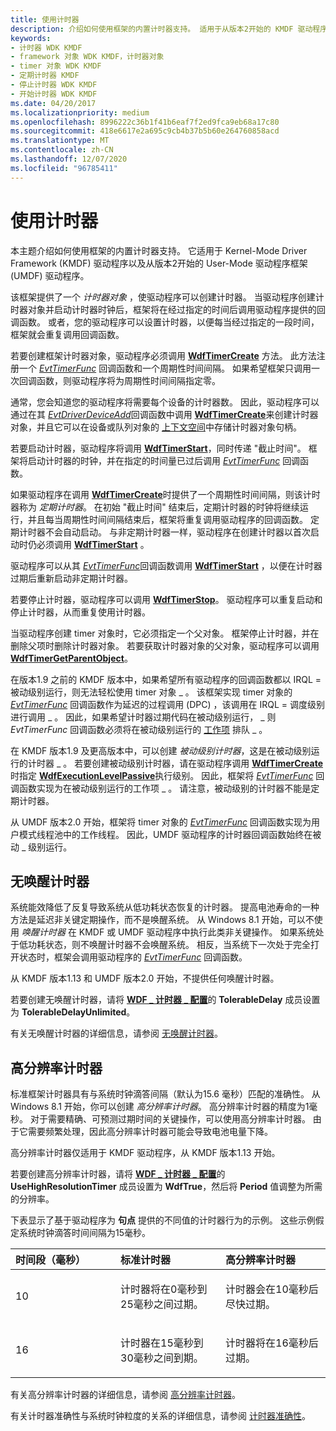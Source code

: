 ```yaml
---
title: 使用计时器
description: 介绍如何使用框架的内置计时器支持。 适用于从版本2开始的 KMDF 驱动程序和 UMDF 驱动程序。
keywords:
- 计时器 WDK KMDF
- framework 对象 WDK KMDF，计时器对象
- timer 对象 WDK KMDF
- 定期计时器 KMDF
- 停止计时器 WDK KMDF
- 开始计时器 WDK KMDF
ms.date: 04/20/2017
ms.localizationpriority: medium
ms.openlocfilehash: 8996222c36b1f41b6eaf7f2ed9fca9eb68a17c80
ms.sourcegitcommit: 418e6617e2a695c9cb4b37b5b60e264760858acd
ms.translationtype: MT
ms.contentlocale: zh-CN
ms.lasthandoff: 12/07/2020
ms.locfileid: "96785411"
---
```

# <a name="using-timers"></a>使用计时器


本主题介绍如何使用框架的内置计时器支持。 它适用于 Kernel-Mode Driver Framework (KMDF) 驱动程序以及从版本2开始的 User-Mode 驱动程序框架 (UMDF) 驱动程序。

该框架提供了一个 *计时器对象* ，使驱动程序可以创建计时器。 当驱动程序创建计时器对象并启动计时器时钟后，框架将在经过指定的时间后调用驱动程序提供的回调函数。 或者，您的驱动程序可以设置计时器，以便每当经过指定的一段时间，框架就会重复调用回调函数。

若要创建框架计时器对象，驱动程序必须调用 [**WdfTimerCreate**](/windows-hardware/drivers/ddi/wdftimer/nf-wdftimer-wdftimercreate) 方法。 此方法注册一个 [*EvtTimerFunc*](/windows-hardware/drivers/ddi/wdftimer/nc-wdftimer-evt_wdf_timer) 回调函数和一个周期性时间间隔。 如果希望框架只调用一次回调函数，则驱动程序将为周期性时间间隔指定零。

通常，您会知道您的驱动程序将需要每个设备的计时器数。 因此，驱动程序可以通过在其 [*EvtDriverDeviceAdd*](/windows-hardware/drivers/ddi/wdfdriver/nc-wdfdriver-evt_wdf_driver_device_add)回调函数中调用 [**WdfTimerCreate**](/windows-hardware/drivers/ddi/wdftimer/nf-wdftimer-wdftimercreate)来创建计时器对象，并且它可以在设备或队列对象的 [上下文空间](framework-object-context-space.md)中存储计时器对象句柄。

若要启动计时器，驱动程序将调用 [**WdfTimerStart**](/windows-hardware/drivers/ddi/wdftimer/nf-wdftimer-wdftimerstart)，同时传递 "截止时间"。 框架将启动计时器的时钟，并在指定的时间量已过后调用 [*EvtTimerFunc*](/windows-hardware/drivers/ddi/wdftimer/nc-wdftimer-evt_wdf_timer) 回调函数。

如果驱动程序在调用 [**WdfTimerCreate**](/windows-hardware/drivers/ddi/wdftimer/nf-wdftimer-wdftimercreate)时提供了一个周期性时间间隔，则该计时器称为 *定期计时器*。 在初始 "截止时间" 结束后，定期计时器的时钟将继续运行，并且每当周期性时间间隔结束后，框架将重复调用驱动程序的回调函数。 定期计时器不会自动启动。 与非定期计时器一样，驱动程序在创建计时器以首次启动时仍必须调用 [**WdfTimerStart**](/windows-hardware/drivers/ddi/wdftimer/nf-wdftimer-wdftimerstart) 。

驱动程序可以从其 [*EvtTimerFunc*](/windows-hardware/drivers/ddi/wdftimer/nc-wdftimer-evt_wdf_timer)回调函数调用 [**WdfTimerStart**](/windows-hardware/drivers/ddi/wdftimer/nf-wdftimer-wdftimerstart) ，以便在计时器过期后重新启动非定期计时器。

若要停止计时器，驱动程序可以调用 [**WdfTimerStop**](/windows-hardware/drivers/ddi/wdftimer/nf-wdftimer-wdftimerstop)。 驱动程序可以重复启动和停止计时器，从而重复使用计时器。

当驱动程序创建 timer 对象时，它必须指定一个父对象。 框架停止计时器，并在删除父项时删除计时器对象。 若要获取计时器对象的父对象，驱动程序可以调用 [**WdfTimerGetParentObject**](/windows-hardware/drivers/ddi/wdftimer/nf-wdftimer-wdftimergetparentobject)。

在版本1.9 之前的 KMDF 版本中，如果希望所有驱动程序的回调函数都以 IRQL = 被动级别运行，则无法轻松使用 timer 对象 \_ 。 该框架实现 timer 对象的 [*EvtTimerFunc*](/windows-hardware/drivers/ddi/wdftimer/nc-wdftimer-evt_wdf_timer) 回调函数作为延迟的过程调用 (DPC) ，该调用在 IRQL = 调度级别进行调用 \_ 。 因此，如果希望计时器过期代码在被动级别运行， \_ 则 *EvtTimerFunc* 回调函数必须将在被动级别运行的 [工作项](using-framework-work-items.md) 排队 \_ 。

在 KMDF 版本1.9 及更高版本中，可以创建 *被动级别计时器*，这是在被动级别运行的计时器 \_ 。 若要创建被动级别计时器，请在驱动程序调用 [**WdfTimerCreate**](/windows-hardware/drivers/ddi/wdftimer/nf-wdftimer-wdftimercreate)时指定 [**WdfExecutionLevelPassive**](/windows-hardware/drivers/ddi/wdfobject/ne-wdfobject-_wdf_execution_level)执行级别。 因此，框架将 [*EvtTimerFunc*](/windows-hardware/drivers/ddi/wdftimer/nc-wdftimer-evt_wdf_timer) 回调函数实现为在被动级别运行的工作项 \_ 。 请注意，被动级别的计时器不能是定期计时器。

从 UMDF 版本2.0 开始，框架将 timer 对象的 [*EvtTimerFunc*](/windows-hardware/drivers/ddi/wdftimer/nc-wdftimer-evt_wdf_timer) 回调函数实现为用户模式线程池中的工作线程。 因此，UMDF 驱动程序的计时器回调函数始终在被动 \_ 级别运行。

## <a name="no-wake-timers"></a>无唤醒计时器


系统能效降低了反复导致系统从低功耗状态恢复的计时器。 提高电池寿命的一种方法是延迟非关键定期操作，而不是唤醒系统。 从 Windows 8.1 开始，可以不使用 *唤醒计时器* 在 KMDF 或 UMDF 驱动程序中执行此类非关键操作。 如果系统处于低功耗状态，则不唤醒计时器不会唤醒系统。 相反，当系统下一次处于完全打开状态时，框架会调用驱动程序的 [*EvtTimerFunc*](/windows-hardware/drivers/ddi/wdftimer/nc-wdftimer-evt_wdf_timer) 回调函数。

从 KMDF 版本1.13 和 UMDF 版本2.0 开始，不提供任何唤醒计时器。

若要创建无唤醒计时器，请将 [**WDF \_ 计时器 \_ 配置**](/windows-hardware/drivers/ddi/wdftimer/ns-wdftimer-_wdf_timer_config)的 **TolerableDelay** 成员设置为 **TolerableDelayUnlimited**。

有关无唤醒计时器的详细信息，请参阅 [无唤醒计时器](../kernel/no-wake-timers.md)。

## <a name="high-resolution-timers"></a>高分辨率计时器


标准框架计时器具有与系统时钟滴答间隔（默认为15.6 毫秒）匹配的准确性。 从 Windows 8.1 开始，你可以创建 *高分辨率计时器*。 高分辨率计时器的精度为1毫秒。 对于需要精确、可预测过期时间的关键操作，可以使用高分辨率计时器。 由于它需要频繁处理，因此高分辨率计时器可能会导致电池电量下降。

高分辨率计时器仅适用于 KMDF 驱动程序，从 KMDF 版本1.13 开始。

若要创建高分辨率计时器，请将 [**WDF \_ 计时器 \_ 配置**](/windows-hardware/drivers/ddi/wdftimer/ns-wdftimer-_wdf_timer_config)的 **UseHighResolutionTimer** 成员设置为 **WdfTrue**，然后将 **Period** 值调整为所需的分辨率。

下表显示了基于驱动程序为 **句点** 提供的不同值的计时器行为的示例。 这些示例假定系统时钟滴答时间间隔为15毫秒。

<table>
<colgroup>
<col width="33%" />
<col width="33%" />
<col width="33%" />
</colgroup>
<thead>
<tr class="header">
<th align="left">时间段（毫秒）</th>
<th align="left">标准计时器</th>
<th align="left">高分辨率计时器</th>
</tr>
</thead>
<tbody>
<tr class="odd">
<td align="left"><p>10</p></td>
<td align="left"><p>计时器将在0毫秒到25毫秒之间过期。</p></td>
<td align="left"><p>计时器会在10毫秒后尽快过期。</p></td>
</tr>
<tr class="even">
<td align="left"><p>16</p></td>
<td align="left"><p>计时器在15毫秒到30毫秒之间到期。</p></td>
<td align="left"><p>计时器将在16毫秒后过期。</p></td>
</tr>
</tbody>
</table>

 

有关高分辨率计时器的详细信息，请参阅 [高分辨率计时器](../kernel/high-resolution-timers.md)。

有关计时器准确性与系统时钟粒度的关系的详细信息，请参阅 [计时器准确性](../kernel/timer-accuracy.md)。

 

